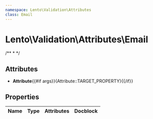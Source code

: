 ```yaml
---
namespace: Lento\Validation\Attributes
class: Email
---
```


# Lento\Validation\Attributes\Email

/**
 *
 */

## Attributes

- **Attribute**{{#if args}}(Attribute::TARGET_PROPERTY){{/if}}


## Properties
| Name | Type | Attributes | Docblock |
|------|------|------------|----------|



